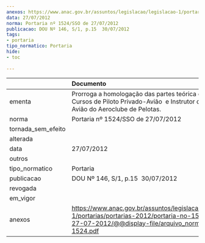 ```yaml
---
anexos: https://www.anac.gov.br/assuntos/legislacao/legislacao-1/portarias/portarias-2012/portaria-no-1524-sso-de-27-07-2012/@@display-file/arquivo_norma/PA2012-1524.pdf
data: 27/07/2012
norma: Portaria nº 1524/SSO de 27/07/2012
publicacao: DOU Nº 146, S/1, p.15  30/07/2012
tags:
- portaria
tipo_normatico: Portaria
hide: 
- toc 
 
---
```


|                    | Documento                                                                                                                                                         |
|:-------------------|:------------------------------------------------------------------------------------------------------------------------------------------------------------------|
| ementa             | Prorroga a homologação das partes teórica e prática dos Cursos de Piloto Privado-Avião  e Instrutor de Voo de Avião do Aeroclube de Pelotas.                      |
| norma              | Portaria nº 1524/SSO de 27/07/2012                                                                                                                                |
| tornada_sem_efeito |                                                                                                                                                                   |
| alterada           |                                                                                                                                                                   |
| data               | 27/07/2012                                                                                                                                                        |
| outros             |                                                                                                                                                                   |
| tipo_normatico     | Portaria                                                                                                                                                          |
| publicacao         | DOU Nº 146, S/1, p.15  30/07/2012                                                                                                                                 |
| revogada           |                                                                                                                                                                   |
| em_vigor           |                                                                                                                                                                   |
| anexos             | https://www.anac.gov.br/assuntos/legislacao/legislacao-1/portarias/portarias-2012/portaria-no-1524-sso-de-27-07-2012/@@display-file/arquivo_norma/PA2012-1524.pdf |